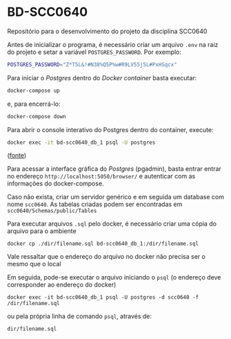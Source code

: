 # BD-SCC0640

Repositório para o desenvolvimento do projeto da disciplina SCC0640

Antes de inicializar o programa, é necessário criar um arquivo `.env` na raiz do projeto e setar a variável `POSTGRES_PASSWORD`. Por exemplo:
```bash
POSTGRES_PASSWORD="Z*T5L&!#N38%Q5P%w#R9LV55j5L#PxHSqcx"
```

Para iniciar o *Postgres* dentro do *Docker container* basta executar:
```bash
docker-compose up
```
e, para encerrá-lo:
```bash
docker-compose down
```

Para abrir o console interativo do Postgres dentro do container, execute:
```bash
docker exec -it bd-scc0640_db_1 psql -U postgres
```
([fonte](https://stackoverflow.com/questions/37099564/docker-how-can-run-the-psql-command-in-the-postgres-container))

Para acessar a interface gráfica do *Postgres* (pgadmin), basta entrar entrar no endereço `http://localhost:5050/browser/` e autenticar com as informações do docker-compose.

Caso não exista, criar um servidor genérico e em seguida um database com nome `scc0640`. As tabelas criadas podem ser encontradas em `scc0640/Schemas/public/Tables`

Para executar arquivos `.sql` pelo docker, é necessário criar uma cópia do arquivo para o ambiente

```sudo
docker cp ./dir/filename.sql bd-scc0640_db_1:/dir/filename.sql
```

Vale ressaltar que o endereço do arquivo no docker não precisa ser o mesmo que o local

Em seguida, pode-se executar o arquivo iniciando o `psql` (o endereço deve corresponder ao endereço do docker)

```sudo
docker exec -it bd-scc0640_db_1 psql -U postgres -d scc0640 -f /dir/filename.sql
```

ou pela própria linha de comando `psql`, através de:

```\i
dir/filename.sql
```
